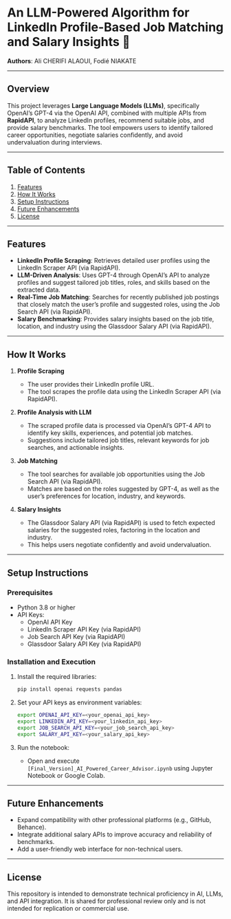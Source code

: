 # An LLM-Powered Algorithm for LinkedIn Profile-Based Job Matching and Salary Insights 🚀

**Authors**: Ali CHERIFI ALAOUI, Fodié NIAKATE

---

## Overview

This project leverages **Large Language Models (LLMs)**, specifically OpenAI’s GPT-4 via the OpenAI API, combined with multiple APIs from **RapidAPI**, to analyze LinkedIn profiles, recommend suitable jobs, and provide salary benchmarks. The tool empowers users to identify tailored career opportunities, negotiate salaries confidently, and avoid undervaluation during interviews.

---

## Table of Contents

1. [Features](#features)
2. [How It Works](#how-it-works)
3. [Setup Instructions](#setup-instructions)
4. [Future Enhancements](#future-enhancements)
5. [License](#license)

---

## Features

- **LinkedIn Profile Scraping**: Retrieves detailed user profiles using the LinkedIn Scraper API (via RapidAPI).
- **LLM-Driven Analysis**: Uses GPT-4 through OpenAI’s API to analyze profiles and suggest tailored job titles, roles, and skills based on the extracted data.
- **Real-Time Job Matching**: Searches for recently published job postings that closely match the user’s profile and suggested roles, using the Job Search API (via RapidAPI).
- **Salary Benchmarking**: Provides salary insights based on the job title, location, and industry using the Glassdoor Salary API (via RapidAPI).

---

## How It Works

1. **Profile Scraping**
   - The user provides their LinkedIn profile URL.
   - The tool scrapes the profile data using the LinkedIn Scraper API (via RapidAPI).

2. **Profile Analysis with LLM**
   - The scraped profile data is processed via OpenAI’s GPT-4 API to identify key skills, experiences, and potential job matches.
   - Suggestions include tailored job titles, relevant keywords for job searches, and actionable insights.

3. **Job Matching**
   - The tool searches for available job opportunities using the Job Search API (via RapidAPI).
   - Matches are based on the roles suggested by GPT-4, as well as the user’s preferences for location, industry, and keywords.

4. **Salary Insights**
   - The Glassdoor Salary API (via RapidAPI) is used to fetch expected salaries for the suggested roles, factoring in the location and industry.
   - This helps users negotiate confidently and avoid undervaluation.

---

## Setup Instructions

### Prerequisites

- Python 3.8 or higher
- API Keys:
  - OpenAI API Key
  - LinkedIn Scraper API Key (via RapidAPI)
  - Job Search API Key (via RapidAPI)
  - Glassdoor Salary API Key (via RapidAPI)

### Installation and Execution

1. Install the required libraries:
   ```bash
   pip install openai requests pandas
   ```

2. Set your API keys as environment variables:
   ```bash
   export OPENAI_API_KEY=<your_openai_api_key>
   export LINKEDIN_API_KEY=<your_linkedin_api_key>
   export JOB_SEARCH_API_KEY=<your_job_search_api_key>
   export SALARY_API_KEY=<your_salary_api_key>
   ```

3. Run the notebook:
   - Open and execute `[Final_Version]_AI_Powered_Career_Advisor.ipynb` using Jupyter Notebook or Google Colab.

---

## Future Enhancements

- Expand compatibility with other professional platforms (e.g., GitHub, Behance).
- Integrate additional salary APIs to improve accuracy and reliability of benchmarks.
- Add a user-friendly web interface for non-technical users.

---

## License

This repository is intended to demonstrate technical proficiency in AI, LLMs, and API integration. It is shared for professional review only and is not intended for replication or commercial use.
